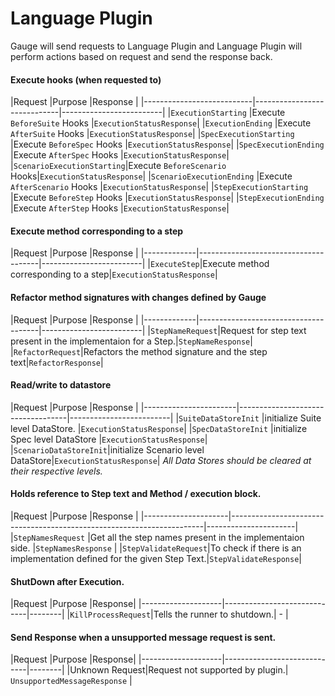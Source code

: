 # Language Plugin
Gauge will send requests to Language Plugin and Language Plugin will perform actions based on request and send the response back.

#### Execute hooks (when requested to)

|Request                    |Purpose                      |Response                 |
     |---------------------------|-----------------------------|-------------------------|
     |`ExecutionStarting`        |Execute `BeforeSuite` Hooks   |`ExecutionStatusResponse`|
     |`ExecutionEnding`          |Execute `AfterSuite` Hooks    |`ExecutionStatusResponse`|
     |`SpecExecutionStarting`    |Execute `BeforeSpec` Hooks    |`ExecutionStatusResponse`|
     |`SpecExecutionEnding`      |Execute `AfterSpec` Hooks     |`ExecutionStatusResponse`|
     |`ScenarioExecutionStarting`|Execute `BeforeScenario` Hooks|`ExecutionStatusResponse`|
     |`ScenarioExecutionEnding`  |Execute `AfterScenario` Hooks |`ExecutionStatusResponse`|
     |`StepExecutionStarting`    |Execute `BeforeStep` Hooks    |`ExecutionStatusResponse`|
     |`StepExecutionEnding`      |Execute `AfterStep` Hooks     |`ExecutionStatusResponse`|

#### Execute method corresponding to a step

|Request      |Purpose                               |Response                 |
     |-------------|--------------------------------------|-------------------------|
     |`ExecuteStep`|Execute method corresponding to a step|`ExecutionStatusResponse`|

#### Refactor method signatures with changes defined by Gauge

|Request      |Purpose                               |Response                 |
     |-------------|--------------------------------------|-------------------------|
     |`StepNameRequest`|Request for step text present in the implementaion for a Step.|`StepNameResponse`|
     |`RefactorRequest`|Refactors the method signature and the step text|`RefactorResponse`|

#### Read/write to datastore

|Request                |Purpose                            |Response                 |
     |-----------------------|-----------------------------------|-------------------------|
     |`SuiteDataStoreInit`   |initialize Suite level DataStore.  |`ExecutionStatusResponse`|
     |`SpecDataStoreInit`    |initialize Spec level DataStore    |`ExecutionStatusResponse`|
     |`ScenarioDataStoreInit`|initialize Scenario level DataStore|`ExecutionStatusResponse`|
*All Data Stores should be cleared at their respective levels.*

#### Holds reference to Step text and Method / execution block.

|Request              |Purpose                                                                |Response              |
     |---------------------|-----------------------------------------------------------------------|----------------------|
     |`StepNamesRequest`   |Get all the step names present in the implementaion side.              |`StepNamesResponse`   |
     |`StepValidateRequest`|To check if there is an implementation defined for the given Step Text.|`StepValidateResponse`|

#### ShutDown after Execution.

|Request             |Purpose                      |Response|
     |--------------------|-----------------------------|--------|
     |`KillProcessRequest`|Tells the runner to shutdown.|   -     |

#### Send Response when a unsupported message request is sent.

|Request             |Purpose                      |Response|
     |--------------------|-----------------------------|--------|
     |Unknown Request|Request not supported by plugin.|   `UnsupportedMessageResponse`     |


